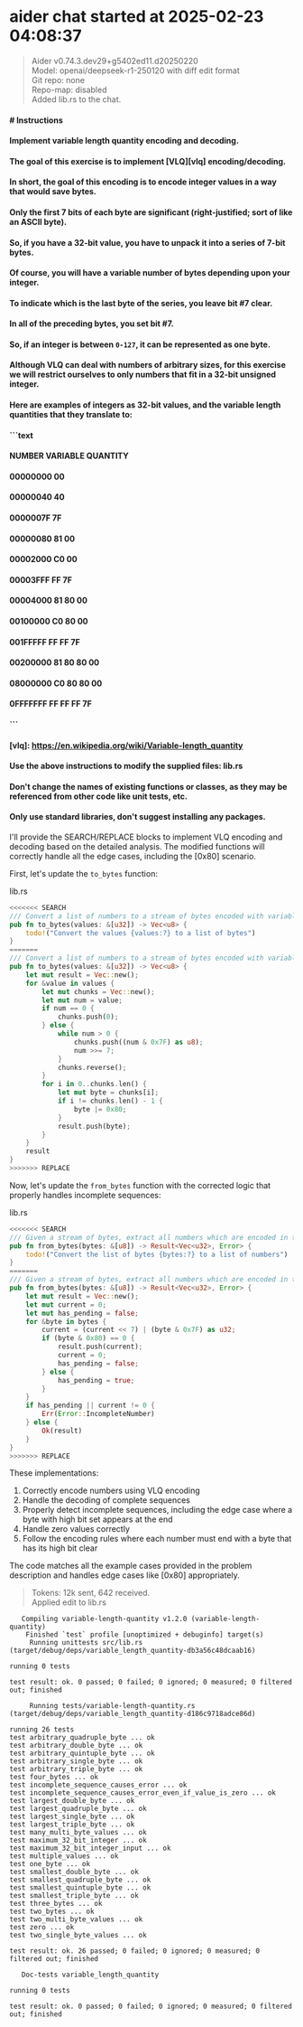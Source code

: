 
# aider chat started at 2025-02-23 04:08:37

> Aider v0.74.3.dev29+g5402ed11.d20250220  
> Model: openai/deepseek-r1-250120 with diff edit format  
> Git repo: none  
> Repo-map: disabled  
> Added lib.rs to the chat.  

#### # Instructions  
####   
#### Implement variable length quantity encoding and decoding.  
####   
#### The goal of this exercise is to implement [VLQ][vlq] encoding/decoding.  
####   
#### In short, the goal of this encoding is to encode integer values in a way that would save bytes.  
#### Only the first 7 bits of each byte are significant (right-justified; sort of like an ASCII byte).  
#### So, if you have a 32-bit value, you have to unpack it into a series of 7-bit bytes.  
#### Of course, you will have a variable number of bytes depending upon your integer.  
#### To indicate which is the last byte of the series, you leave bit #7 clear.  
#### In all of the preceding bytes, you set bit #7.  
####   
#### So, if an integer is between `0-127`, it can be represented as one byte.  
#### Although VLQ can deal with numbers of arbitrary sizes, for this exercise we will restrict ourselves to only numbers that fit in a 32-bit unsigned integer.  
#### Here are examples of integers as 32-bit values, and the variable length quantities that they translate to:  
####   
#### ```text  
####  NUMBER        VARIABLE QUANTITY  
#### 00000000              00  
#### 00000040              40  
#### 0000007F              7F  
#### 00000080             81 00  
#### 00002000             C0 00  
#### 00003FFF             FF 7F  
#### 00004000           81 80 00  
#### 00100000           C0 80 00  
#### 001FFFFF           FF FF 7F  
#### 00200000          81 80 80 00  
#### 08000000          C0 80 80 00  
#### 0FFFFFFF          FF FF FF 7F  
#### ```  
####   
#### [vlq]: https://en.wikipedia.org/wiki/Variable-length_quantity  
####   
#### ####  
####   
#### Use the above instructions to modify the supplied files: lib.rs  
#### Don't change the names of existing functions or classes, as they may be referenced from other code like unit tests, etc.  
#### Only use standard libraries, don't suggest installing any packages.  

I'll provide the SEARCH/REPLACE blocks to implement VLQ encoding and decoding based on the detailed analysis. The modified functions will correctly handle all the edge cases, including the [0x80] scenario.

First, let's update the `to_bytes` function:

lib.rs
```rust
<<<<<<< SEARCH
/// Convert a list of numbers to a stream of bytes encoded with variable length encoding.
pub fn to_bytes(values: &[u32]) -> Vec<u8> {
    todo!("Convert the values {values:?} to a list of bytes")
}
=======
/// Convert a list of numbers to a stream of bytes encoded with variable length encoding.
pub fn to_bytes(values: &[u32]) -> Vec<u8> {
    let mut result = Vec::new();
    for &value in values {
        let mut chunks = Vec::new();
        let mut num = value;
        if num == 0 {
            chunks.push(0);
        } else {
            while num > 0 {
                chunks.push((num & 0x7F) as u8);
                num >>= 7;
            }
            chunks.reverse();
        }
        for i in 0..chunks.len() {
            let mut byte = chunks[i];
            if i != chunks.len() - 1 {
                byte |= 0x80;
            }
            result.push(byte);
        }
    }
    result
}
>>>>>>> REPLACE
```

Now, let's update the `from_bytes` function with the corrected logic that properly handles incomplete sequences:

lib.rs
```rust
<<<<<<< SEARCH
/// Given a stream of bytes, extract all numbers which are encoded in there.
pub fn from_bytes(bytes: &[u8]) -> Result<Vec<u32>, Error> {
    todo!("Convert the list of bytes {bytes:?} to a list of numbers")
}
=======
/// Given a stream of bytes, extract all numbers which are encoded in there.
pub fn from_bytes(bytes: &[u8]) -> Result<Vec<u32>, Error> {
    let mut result = Vec::new();
    let mut current = 0;
    let mut has_pending = false;
    for &byte in bytes {
        current = (current << 7) | (byte & 0x7F) as u32;
        if (byte & 0x80) == 0 {
            result.push(current);
            current = 0;
            has_pending = false;
        } else {
            has_pending = true;
        }
    }
    if has_pending || current != 0 {
        Err(Error::IncompleteNumber)
    } else {
        Ok(result)
    }
}
>>>>>>> REPLACE
```

These implementations:
1. Correctly encode numbers using VLQ encoding
2. Handle the decoding of complete sequences
3. Properly detect incomplete sequences, including the edge case where a byte with high bit set appears at the end
4. Handle zero values correctly
5. Follow the encoding rules where each number must end with a byte that has its high bit clear

The code matches all the example cases provided in the problem description and handles edge cases like [0x80] appropriately.

> Tokens: 12k sent, 642 received.  
> Applied edit to lib.rs  
```
   Compiling variable-length-quantity v1.2.0 (variable-length-quantity)
    Finished `test` profile [unoptimized + debuginfo] target(s) 
     Running unittests src/lib.rs (target/debug/deps/variable_length_quantity-db3a56c48dcaab16)

running 0 tests

test result: ok. 0 passed; 0 failed; 0 ignored; 0 measured; 0 filtered out; finished 

     Running tests/variable-length-quantity.rs (target/debug/deps/variable_length_quantity-d186c9718adce86d)

running 26 tests
test arbitrary_quadruple_byte ... ok
test arbitrary_double_byte ... ok
test arbitrary_quintuple_byte ... ok
test arbitrary_single_byte ... ok
test arbitrary_triple_byte ... ok
test four_bytes ... ok
test incomplete_sequence_causes_error ... ok
test incomplete_sequence_causes_error_even_if_value_is_zero ... ok
test largest_double_byte ... ok
test largest_quadruple_byte ... ok
test largest_single_byte ... ok
test largest_triple_byte ... ok
test many_multi_byte_values ... ok
test maximum_32_bit_integer ... ok
test maximum_32_bit_integer_input ... ok
test multiple_values ... ok
test one_byte ... ok
test smallest_double_byte ... ok
test smallest_quadruple_byte ... ok
test smallest_quintuple_byte ... ok
test smallest_triple_byte ... ok
test three_bytes ... ok
test two_bytes ... ok
test two_multi_byte_values ... ok
test zero ... ok
test two_single_byte_values ... ok

test result: ok. 26 passed; 0 failed; 0 ignored; 0 measured; 0 filtered out; finished 

   Doc-tests variable_length_quantity

running 0 tests

test result: ok. 0 passed; 0 failed; 0 ignored; 0 measured; 0 filtered out; finished 


```